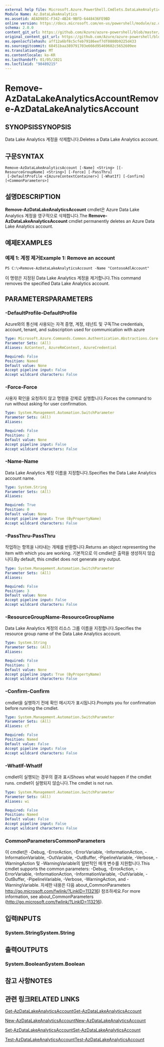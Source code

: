 ```yaml
---
external help file: Microsoft.Azure.PowerShell.Cmdlets.DataLakeAnalytics.dll-Help.xml
Module Name: Az.DataLakeAnalytics
ms.assetid: AEAD985C-F342-4B24-9BFD-6448436FE9BD
online version: https://docs.microsoft.com/en-us/powershell/module/az.datalakeanalytics/remove-azdatalakeanalyticsaccount
schema: 2.0.0
content_git_url: https://github.com/Azure/azure-powershell/blob/master/src/DataLakeAnalytics/DataLakeAnalytics/help/Remove-AzDataLakeAnalyticsAccount.md
original_content_git_url: https://github.com/Azure/azure-powershell/blob/master/src/DataLakeAnalytics/DataLakeAnalytics/help/Remove-AzDataLakeAnalyticsAccount.md
ms.openlocfilehash: aff12a6bf8c5cfeb79186eef7df0880b9225d433
ms.sourcegitcommit: 68451baa389791703e666d95469602c5652609ee
ms.translationtype: MT
ms.contentlocale: ko-KR
ms.lasthandoff: 01/05/2021
ms.locfileid: "98489215"
---
```

# <span data-ttu-id="bd04f-101">Remove-AzDataLakeAnalyticsAccount</span><span class="sxs-lookup"><span data-stu-id="bd04f-101">Remove-AzDataLakeAnalyticsAccount</span></span>

## <span data-ttu-id="bd04f-102">SYNOPSIS</span><span class="sxs-lookup"><span data-stu-id="bd04f-102">SYNOPSIS</span></span>
<span data-ttu-id="bd04f-103">Data Lake Analytics 계정을 삭제합니다.</span><span class="sxs-lookup"><span data-stu-id="bd04f-103">Deletes a Data Lake Analytics account.</span></span>

## <span data-ttu-id="bd04f-104">구문</span><span class="sxs-lookup"><span data-stu-id="bd04f-104">SYNTAX</span></span>

```
Remove-AzDataLakeAnalyticsAccount [-Name] <String> [[-ResourceGroupName] <String>] [-Force] [-PassThru]
 [-DefaultProfile <IAzureContextContainer>] [-WhatIf] [-Confirm] [<CommonParameters>]
```

## <span data-ttu-id="bd04f-105">설명</span><span class="sxs-lookup"><span data-stu-id="bd04f-105">DESCRIPTION</span></span>
<span data-ttu-id="bd04f-106">**Remove-AzDataLakeAnalyticsAccount** cmdlet은 Azure Data Lake Analytics 계정을 영구적으로 삭제합니다.</span><span class="sxs-lookup"><span data-stu-id="bd04f-106">The **Remove-AzDataLakeAnalyticsAccount** cmdlet permanently deletes an Azure Data Lake Analytics account.</span></span>

## <span data-ttu-id="bd04f-107">예제</span><span class="sxs-lookup"><span data-stu-id="bd04f-107">EXAMPLES</span></span>

### <span data-ttu-id="bd04f-108">예제 1: 계정 제거</span><span class="sxs-lookup"><span data-stu-id="bd04f-108">Example 1: Remove an account</span></span>
```
PS C:\>Remove-AzDataLakeAnalyticsAccount -Name "ContosoAdlAccount"
```

<span data-ttu-id="bd04f-109">이 명령은 지정된 Data Lake Analytics 계정을 제거합니다.</span><span class="sxs-lookup"><span data-stu-id="bd04f-109">This command removes the specified Data Lake Analytics account.</span></span>

## <span data-ttu-id="bd04f-110">PARAMETERS</span><span class="sxs-lookup"><span data-stu-id="bd04f-110">PARAMETERS</span></span>

### <span data-ttu-id="bd04f-111">-DefaultProfile</span><span class="sxs-lookup"><span data-stu-id="bd04f-111">-DefaultProfile</span></span>
<span data-ttu-id="bd04f-112">Azure와의 통신에 사용되는 자격 증명, 계정, 테넌트 및 구독</span><span class="sxs-lookup"><span data-stu-id="bd04f-112">The credentials, account, tenant, and subscription used for communication with azure</span></span>

```yaml
Type: Microsoft.Azure.Commands.Common.Authentication.Abstractions.Core.IAzureContextContainer
Parameter Sets: (All)
Aliases: AzContext, AzureRmContext, AzureCredential

Required: False
Position: Named
Default value: None
Accept pipeline input: False
Accept wildcard characters: False
```

### <span data-ttu-id="bd04f-113">-Force</span><span class="sxs-lookup"><span data-stu-id="bd04f-113">-Force</span></span>
<span data-ttu-id="bd04f-114">사용자 확인을 요청하지 않고 명령을 강제로 실행합니다.</span><span class="sxs-lookup"><span data-stu-id="bd04f-114">Forces the command to run without asking for user confirmation.</span></span>

```yaml
Type: System.Management.Automation.SwitchParameter
Parameter Sets: (All)
Aliases:

Required: False
Position: 2
Default value: None
Accept pipeline input: False
Accept wildcard characters: False
```

### <span data-ttu-id="bd04f-115">-Name</span><span class="sxs-lookup"><span data-stu-id="bd04f-115">-Name</span></span>
<span data-ttu-id="bd04f-116">Data Lake Analytics 계정 이름을 지정합니다.</span><span class="sxs-lookup"><span data-stu-id="bd04f-116">Specifies the Data Lake Analytics account name.</span></span>

```yaml
Type: System.String
Parameter Sets: (All)
Aliases:

Required: True
Position: 0
Default value: None
Accept pipeline input: True (ByPropertyName)
Accept wildcard characters: False
```

### <span data-ttu-id="bd04f-117">-PassThru</span><span class="sxs-lookup"><span data-stu-id="bd04f-117">-PassThru</span></span>
<span data-ttu-id="bd04f-118">작업하는 항목을 나타내는 개체를 반환합니다.</span><span class="sxs-lookup"><span data-stu-id="bd04f-118">Returns an object representing the item with which you are working.</span></span>
<span data-ttu-id="bd04f-119">기본적으로 이 cmdlet은 출력을 생성하지 않습니다.</span><span class="sxs-lookup"><span data-stu-id="bd04f-119">By default, this cmdlet does not generate any output.</span></span>

```yaml
Type: System.Management.Automation.SwitchParameter
Parameter Sets: (All)
Aliases:

Required: False
Position: 3
Default value: None
Accept pipeline input: False
Accept wildcard characters: False
```

### <span data-ttu-id="bd04f-120">-ResourceGroupName</span><span class="sxs-lookup"><span data-stu-id="bd04f-120">-ResourceGroupName</span></span>
<span data-ttu-id="bd04f-121">Data Lake Analytics 계정의 리소스 그룹 이름을 지정합니다.</span><span class="sxs-lookup"><span data-stu-id="bd04f-121">Specifies the resource group name of the Data Lake Analytics account.</span></span>

```yaml
Type: System.String
Parameter Sets: (All)
Aliases:

Required: False
Position: 1
Default value: None
Accept pipeline input: True (ByPropertyName)
Accept wildcard characters: False
```

### <span data-ttu-id="bd04f-122">-Confirm</span><span class="sxs-lookup"><span data-stu-id="bd04f-122">-Confirm</span></span>
<span data-ttu-id="bd04f-123">cmdlet을 실행하기 전에 확인 메시지가 표시됩니다.</span><span class="sxs-lookup"><span data-stu-id="bd04f-123">Prompts you for confirmation before running the cmdlet.</span></span>

```yaml
Type: System.Management.Automation.SwitchParameter
Parameter Sets: (All)
Aliases: cf

Required: False
Position: Named
Default value: False
Accept pipeline input: False
Accept wildcard characters: False
```

### <span data-ttu-id="bd04f-124">-WhatIf</span><span class="sxs-lookup"><span data-stu-id="bd04f-124">-WhatIf</span></span>
<span data-ttu-id="bd04f-125">cmdlet이 실행되는 경우의 결과 표시</span><span class="sxs-lookup"><span data-stu-id="bd04f-125">Shows what would happen if the cmdlet runs.</span></span>
<span data-ttu-id="bd04f-126">cmdlet이 실행되지 않습니다.</span><span class="sxs-lookup"><span data-stu-id="bd04f-126">The cmdlet is not run.</span></span>

```yaml
Type: System.Management.Automation.SwitchParameter
Parameter Sets: (All)
Aliases: wi

Required: False
Position: Named
Default value: False
Accept pipeline input: False
Accept wildcard characters: False
```

### <span data-ttu-id="bd04f-127">CommonParameters</span><span class="sxs-lookup"><span data-stu-id="bd04f-127">CommonParameters</span></span>
<span data-ttu-id="bd04f-128">이 cmdlet은 -Debug, -ErrorAction, -ErrorVariable, -InformationAction, -InformationVariable, -OutVariable, -OutBuffer, -PipelineVariable, -Verbose, -WarningAction 및 -WarningVariable의 일반적인 매개 변수를 지원합니다.</span><span class="sxs-lookup"><span data-stu-id="bd04f-128">This cmdlet supports the common parameters: -Debug, -ErrorAction, -ErrorVariable, -InformationAction, -InformationVariable, -OutVariable, -OutBuffer, -PipelineVariable, -Verbose, -WarningAction, and -WarningVariable.</span></span> <span data-ttu-id="bd04f-129">자세한 내용은 다음 about_CommonParameters http://go.microsoft.com/fwlink/?LinkID=113216) 참조하세요.</span><span class="sxs-lookup"><span data-stu-id="bd04f-129">For more information, see about_CommonParameters (http://go.microsoft.com/fwlink/?LinkID=113216).</span></span>

## <span data-ttu-id="bd04f-130">입력</span><span class="sxs-lookup"><span data-stu-id="bd04f-130">INPUTS</span></span>

### <span data-ttu-id="bd04f-131">System.String</span><span class="sxs-lookup"><span data-stu-id="bd04f-131">System.String</span></span>

## <span data-ttu-id="bd04f-132">출력</span><span class="sxs-lookup"><span data-stu-id="bd04f-132">OUTPUTS</span></span>

### <span data-ttu-id="bd04f-133">System.Boolean</span><span class="sxs-lookup"><span data-stu-id="bd04f-133">System.Boolean</span></span>

## <span data-ttu-id="bd04f-134">참고 사항</span><span class="sxs-lookup"><span data-stu-id="bd04f-134">NOTES</span></span>

## <span data-ttu-id="bd04f-135">관련 링크</span><span class="sxs-lookup"><span data-stu-id="bd04f-135">RELATED LINKS</span></span>

[<span data-ttu-id="bd04f-136">Get-AzDataLakeAnalyticsAccount</span><span class="sxs-lookup"><span data-stu-id="bd04f-136">Get-AzDataLakeAnalyticsAccount</span></span>](./Get-AzDataLakeAnalyticsAccount.md)

[<span data-ttu-id="bd04f-137">New-AzDataLakeAnalyticsAccount</span><span class="sxs-lookup"><span data-stu-id="bd04f-137">New-AzDataLakeAnalyticsAccount</span></span>](./New-AzDataLakeAnalyticsAccount.md)

[<span data-ttu-id="bd04f-138">Set-AzDataLakeAnalyticsAccount</span><span class="sxs-lookup"><span data-stu-id="bd04f-138">Set-AzDataLakeAnalyticsAccount</span></span>](./Set-AzDataLakeAnalyticsAccount.md)

[<span data-ttu-id="bd04f-139">Test-AzDataLakeAnalyticsAccount</span><span class="sxs-lookup"><span data-stu-id="bd04f-139">Test-AzDataLakeAnalyticsAccount</span></span>](./Test-AzDataLakeAnalyticsAccount.md)


